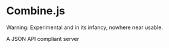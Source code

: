 # Combine.js

Warning: Experimental and in its infancy, nowhere near usable.

A JSON API compliant server

